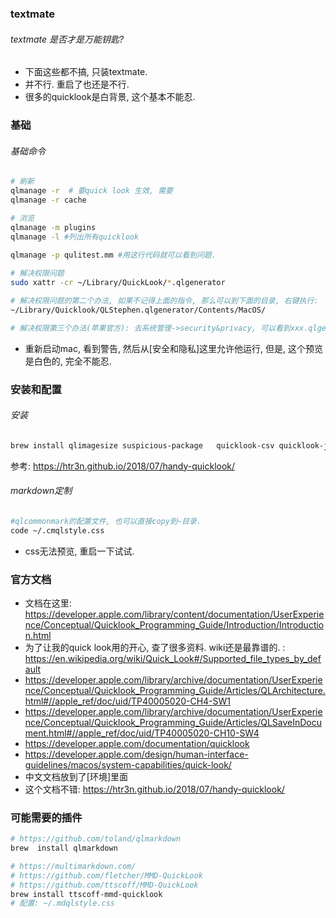 ### textmate

###### textmate 是否才是万能钥匙?

- 下面这些都不搞, 只装textmate.
- 并不行. 重启了也还是不行. 
- 很多的quicklook是白背景, 这个基本不能忍. 

### 基础

###### 基础命令

```sh
# 刷新
qlmanage -r  # 要quick look 生效, 需要
qlmanage -r cache

# 浏览
qlmanage -m plugins
qlmanage -l #列出所有quicklook

qlmanage -p qulitest.mm #用这行代码就可以看到问题.
 
# 解决权限问题
sudo xattr -cr ~/Library/QuickLook/*.qlgenerator

# 解决权限问题的第二个办法, 如果不记得上面的指令, 那么可以到下面的目录, 右键执行:
~/Library/Quicklook/QLStephen.qlgenerator/Contents/MacOS/

# 解决权限第三个办法(苹果官方): 去系统管理->security&privacy, 可以看到xxx.qlgenerator was block ...
```

- 重新启动mac, 看到警告, 然后从[安全和隐私]这里允许他运行, 但是, 这个预览是白色的, 完全不能忍. 

### 安装和配置

###### 安装

```sh
brew install qlimagesize suspicious-package   quicklook-csv quicklook-json qlcommonmark qlcolorcode qlstephen textmate
```

参考: https://htr3n.github.io/2018/07/handy-quicklook/

###### markdown定制

```sh
#qlcommonmark的配置文件, 也可以直接copy到~目录.
code ~/.cmqlstyle.css
```

- css无法预览, 重启一下试试. 



### 官方文档

- 文档在这里: https://developer.apple.com/library/content/documentation/UserExperience/Conceptual/Quicklook_Programming_Guide/Introduction/Introduction.html
- 为了让我的quick look用的开心, 查了很多资料. wiki还是最靠谱的. : https://en.wikipedia.org/wiki/Quick_Look#/Supported_file_types_by_default
- https://developer.apple.com/library/archive/documentation/UserExperience/Conceptual/Quicklook_Programming_Guide/Articles/QLArchitecture.html#//apple_ref/doc/uid/TP40005020-CH4-SW1
- https://developer.apple.com/library/archive/documentation/UserExperience/Conceptual/Quicklook_Programming_Guide/Articles/QLSaveInDocument.html#//apple_ref/doc/uid/TP40005020-CH10-SW4
- https://developer.apple.com/documentation/quicklook
- https://developer.apple.com/design/human-interface-guidelines/macos/system-capabilities/quick-look/
- 中文文档放到了[环境]里面
- 这个文档不错: https://htr3n.github.io/2018/07/handy-quicklook/

### 可能需要的插件

```sh
# https://github.com/toland/qlmarkdown
brew  install qlmarkdown

# https://multimarkdown.com/
# https://github.com/fletcher/MMD-QuickLook
# https://github.com/ttscoff/MMD-QuickLook
brew install ttscoff-mmd-quicklook
# 配置: ~/.mdqlstyle.css
```

